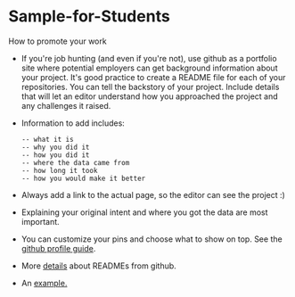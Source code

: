 # Sample-for-Students
How to promote your work

* If you're job hunting (and even if you're not), use github as a portfolio site where potential employers can get background information about your project. It's good practice to create a README file for each of your repositories. You can tell the backstory of your project. Include details that will let an editor understand how you approached the project and any challenges it raised. 

* Information to add includes: 

      -- what it is
      -- why you did it 
      -- how you did it
      -- where the data came from
      -- how long it took
      -- how you would make it better 
      
* Always add a link to the actual page, so the editor can see the project :)

* Explaining your original intent and where you got the data are most important. 

* You can customize your pins and choose what to show on top. See the [github profile guide](https://help.github.com/en/categories/setting-up-and-managing-your-github-profile).

* More [details](https://help.github.com/en/articles/about-readmes) about READMEs from github.

* An [example.](https://github.com/adrianblanco/stats/tree/master/classification-tree-model)
 

